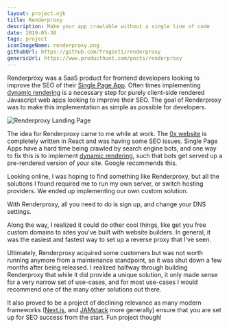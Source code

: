 ```yaml
---
layout: project.njk
title: Renderproxy
description: Make your app crawlable without a single line of code
date: 2019-05-30
tags: project
iconImageName: renderproxy.png
githubUrl: https://github.com/fragosti/renderproxy
genericUrl: https://www.producthunt.com/posts/renderproxy
---
```


Renderproxy was a SaaS product for frontend developers looking to improve the SEO of their [Single Page App](https://huspi.com/blog-open/definitive-guide-to-spa-why-do-we-need-single-page-applications). Often times implementing [dynamic rendering](https://developers.google.com/search/docs/guides/dynamic-rendering) is a necessary step for purely client-side rendered Javascript web apps looking to improve their SEO. The goal of Renderproxy was to make this implementation as simple as possible for developers.

![Renderproxy Landing Page](/assets/img/renderproxy-landing.png)

The idea for Renderproxy came to me while at work. The [0x website](https://0x.org/) is completely written in React and was having some SEO issues. Single Page Apps have a hard time being crawled by search engine bots, and one way to fix this is to implement [dynamic rendering](https://developers.google.com/search/docs/guides/dynamic-rendering), such that bots get served up a pre-rendered version of your site. Google recommends this.

Looking online, I was hoping to find something like Renderproxy, but all the solutions I found required me to run my own server, or switch hosting providers. We ended up implementing our own custom solution.

With Renderproxy, all you need to do is sign up, and change your DNS settings.

Along the way, I realized it could do other cool things, like get you free custom domains to sites you've built with website builders. In general, it was the easiest and fastest way to set up a reverse proxy that I've seen.

Ultimately, Renderproxy acquired some customers but was not worth running anymore from a maintenance standpoint, so it was shut down a few months after being released. I realized halfway through building Renderproxy that while it did provide a unique solution, it only made sense for a very narrow set of use-cases, and for most use-cases I would recommend one of the many other solutions out there.

It also proved to be a project of declining relevance as many modern frameworks ([Next.js](https://nextjs.org/), and [JAMstack](https://jamstack.org/) more generally) ensure that you are set up for SEO success from the start. Fun project though!

